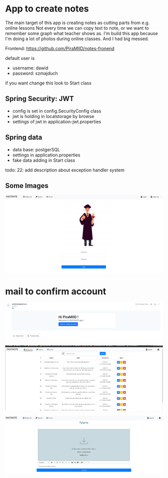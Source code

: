 App to create notes
==========
The main target of this app is creating notes as cutting parts from e.g. online lessons
Not every time we can copy text to note, or we want to remember some graph what teacher
shows as. 
I'm build this app because I'm doing a lot of photos during online classes.
And I had big messed.

Frontend:
https://github.com/PiraMIID/notes-fronend

default user is 
- username: dawid
- password: szmajduch

if you want change this look to Start class

## Spring Security: JWT
- config is set in config.SecurityConfig class
- jwt is holding in localstorage by browse
- settings of jwt in application-jwt.properties

## Spring data
- data base: postgerSQL
- settings in application.properties
- fake data adding in Start class

todo: 22: add description about exception handler system 

## Some Images
![alt text](img_3.png)
# mail to confirm account
![alt text](img_2.png)

![alt text](img.png)

![alt text](img_1.png)







